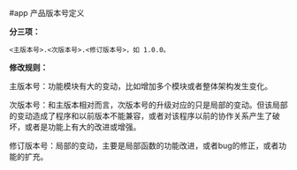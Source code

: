 #app 产品版本号定义

**分三项：**

`<主版本号>.<次版本号>.<修订版本号>，如 1.0.0。`

**修改规则：**

主版本号：功能模块有大的变动，比如增加多个模块或者整体架构发生变化。

次版本号：和主版本相对而言，次版本号的升级对应的只是局部的变动。但该局部的变动造成了程序和以前版本不能兼容，或者对该程序以前的协作关系产生了破坏，或者是功能上有大的改进或增强。

修订版本号：局部的变动，主要是局部函数的功能改进，或者bug的修正，或者功能的扩充。